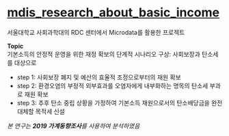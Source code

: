 # [mdis_research_about_basic_income](https://github.com/GodJiLee/Research-Basic_Income/blob/main/Data%20Analysis%20for%20Efficient%20Operation%20of%20Basic%20Income%20Resource.pdf)
서울대학교 사회과학대의 RDC 센터에서 Microdata를 활용한 프로젝트

**Topic**   
기본소득의 안정적 운영을 위한 재정 확보의 단계적 시나리오 구상: 사회보장과 탄소세를 대상으로

* step 1: 사회보장 폐지 및 예산의 효율적 조정으로부터의 재원 확보
* step 2: 환경오염의 부정적 외부효과를 오염자에게 내부화하는 명목의 탄소세 부과로 재원 확보
* step 3: 추후 탄소 중립 상황을 가정하여 기본소득 재원으로서의 탄소배당금을 완전 대체할 목적세 신설


*본 연구는 **2019 가계동향조사**를 사용하여 분석하였음*
